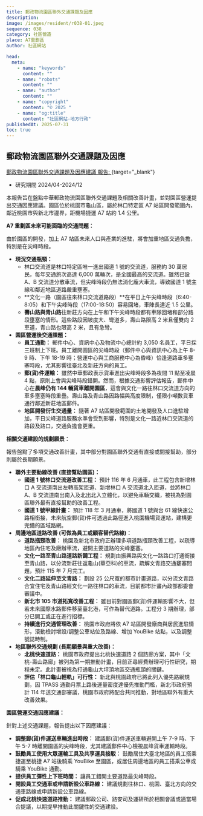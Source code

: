 ```yaml
---
title: 郵政物流園區聯外交通課題及因應
description:
image: /images/resident/r038-01.jpeg
sequence: 038
category: 社區營造
place: A7重劃區
author: 社區網站

head:
  meta:
    - name: "keywords"
      content: ""
    - name: "robots"
      content: ""
    - name: "author"
      content: ""
    - name: "copyright"
      content: "© 2025 "
    - name: "og:title"
      content: "社區網站-地方行政"
publishedAt: 2025-07-31
toc: true
---
```


## 郵政物流園區聯外交通課題及因應

[郵政物流園區聯外交通課題及因應建議 報告: ](/files/CON-001-郵政物流園區聯外_運輸研究專輯.pdf){target="\_blank"}

- 研究期間 2024/04-2024/12

本報告旨在盤點中華郵政物流園區聯外交通課題及相關改善計畫，並對園區營運提出交通因應建議。園區位於桃園市龜山區，屬於林口特定區 A7 站區開發範圍內，鄰近桃園市與新北市邊界，距機場捷運 A7 站約 1.4 公里。

**A7 重劃區未來可能面臨的交通問題：**

由於園區的開發，加上 A7 站區未來人口與產業的進駐，將會加重地區交通負擔，特別是在尖峰時段。

- **現況交通瓶頸：**
  - 林口交流道是林口特定區唯一進出國道 1 號的交流道，服務約 30 萬居民，每年交通旅次高達 6,000 萬輛次，是全國最高的交流道。雖然已設 A、B 交流道分散車流，但尖峰時段仍無法消化龐大車流，導致國道 1 號主線和鄰近地區道路嚴重壅塞。
  - \*\*文化一路（園區往來林口交流道路段）\*\*在平日上午尖峰時段（6:40-8:05）和下午尖峰時段（17:00-18:50）容易回堵，車陣長達近 1.5 公里。
  - **壽山路與青山路**往新莊方向在上午和下午尖峰時段都有車隊回堵和部分路段壅塞的情形。這些路段因坡度大、彎道多，壽山路限高 2 米且僅雙向 2 車道，青山路也限高 2 米，且有急彎。
- **園區營運後交通課題：**
  - **員工通勤：** 郵件中心、資訊中心及物流中心總計約 3,050 名員工，平日採三班制上下班。員工離開園區的尖峰時段（郵件中心與資訊中心為上午 8-9 時、下午 18-19 時；營運中心與工商服務中心為昏峰）恰逢道路車多壅塞時段，尤其影響往臺北及新莊方向的員工。
  - **郵(貨)件運輸：** 雖然中華郵政表示貨車進出尖峰時段多為夜間 11 點至凌晨 4 點，原則上會與尖峰時段錯開。然而，根據交通影響評估報告，郵件中心在**晨峰仍有 144 輛貨車離開園區**，這會與文化一路往林口交流道方向的車多壅塞時段重疊。壽山路及青山路因路幅與高度限制，僅限小噸數貨車通行鄰近新莊地區郵件。
  - **地區開發衍生交通量：** 隨著 A7 站區開發範圍的土地開發及人口進駐增加，平日尖峰道路服務水準會受到影響，特別是文化一路近林口交流道的路段及路口，交通負擔會更重。

**相關交通建設的規劃願景：**

報告盤點了多項交通改善計畫，其中部分對園區聯外交通有直接或間接幫助，部分則屬於長期願景。

- **聯外主要動線改善 (直接幫助園區)：**
  - **國道 1 號林口交流道改善工程：** 預計 116 年 6 月通車，此工程包含新增林口 A 交流道南出左轉高架匝道、新增林口 A 交流道北入匝道，並將林口 A、B 交流道南出南入及北出北入立體化，以避免車輛交織，被視為對園區聯外最有直接幫助的改善工程。
  - **國道 1 號甲線計畫：** 預計 118 年 3 月通車，將國道 1 號與台 61 線快速公路相銜接，未來航空郵(貨)件可透過此路徑進入桃園機場貨運站，建構更完備的區域路網。
- **周邊地區道路改善 (可做為員工或顧客替代路線)：**
  - **道路瓶頸改善：** 桃園及新北市政府正辦理多項道路瓶頸改善工程，以疏導地區內住宅及廠辦車流，避開主要道路的尖峰壅塞。
  - **文化一路至青山路道路新闢工程：** 規劃由振興路與文化一路路口打通銜接至青山路，以分流新莊往返龜山(華亞科)的車流，疏解文青路交通壅塞問題，預計 115 年 7 月完工。
  - **文化二路延伸至文青路：** 劃設 25 公尺寬的都市計畫道路，以分流文青路合宜住宅及青山路經文化一路往林口的車流，目前都市計畫內政部都委會審議中。
  - **新北市 105 市道拓寬改善工程：** 雖目前對園區郵(貨)件運輸影響不大，但若未來國際水路郵件移至臺北港，可作為替代道路。工程分 3 期辦理，部分已開工或正在進行招標。
  - **持續進行交通管理改善：** 桃園市政府將依 A7 站區開發廠商與居民進駐情形，滾動檢討增設/調整公車站位及路線、增加 YouBike 站點，以及調整號誌時制。
- **地區聯外交通規劃 (長期願景與重大改善)：**
  - **北桃快速道路：** 桃園市政府提出北桃快速道路 2 個路廊方案，其中「文桃-壽山路廊」被列為第一期推動計畫，目前正尋經費辦理可行性研究，期程未定。此計畫被視為打通龜山大坪頂地區交通瓶頸的關鍵。
  - **評估「林口龜山輕軌」可行性：** 新北與桃園政府已將此列入優先路網規劃，因 TPASS 通勤月票上路後運量密度達優先推動門檻，新北市政府預計 114 年送交通部審議，桃園市政府將配合共同推動，對地區聯外有重大改善效果。

**園區營運交通因應建議：**

針對上述交通課題，報告提出以下因應建議：

- **調整郵(貨)件運送車輛進出時段：** 建議郵(貨)件運送車輛避開上午 7-9 時、下午 5-7 時離開園區的尖峰時段，尤其建議郵件中心檢視晨峰貨車運輸時段。
- **鼓勵員工使用大眾運輸工具及共享運具接駁：** 鼓勵居住大臺北地區的員工搭乘捷運至桃捷 A7 站後騎乘 YouBike 至園區，或居住周邊地區的員工搭乘公車或騎乘 YouBike 通勤。
- **提供員工彈性上下班時間：** 讓員工錯開主要道路最尖峰時段。
- **開設員工交通車或申請新設公車路線：** 建議規劃往林口、桃園、臺北方向的交通車路線或申請新設公車路線。
- **促成北桃快速道路推動：** 建議郵政公司、路安司及運研所於相關會議或適當場合提議，以期提早推動此關鍵性的交通建設。
